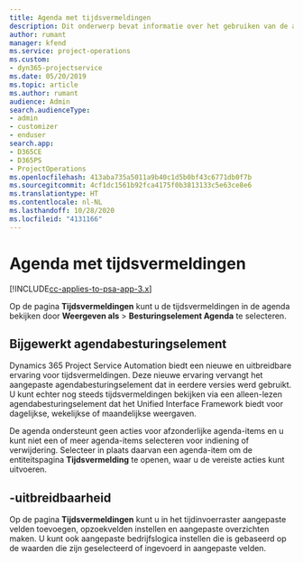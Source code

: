 ```yaml
---
title: Agenda met tijdsvermeldingen
description: Dit onderwerp bevat informatie over het gebruiken van de agenda met tijdsvermeldingen.
author: rumant
manager: kfend
ms.service: project-operations
ms.custom:
- dyn365-projectservice
ms.date: 05/20/2019
ms.topic: article
ms.author: rumant
audience: Admin
search.audienceType:
- admin
- customizer
- enduser
search.app:
- D365CE
- D365PS
- ProjectOperations
ms.openlocfilehash: 413aba735a5011a9b40c1d5b0bf43c6771db0f7b
ms.sourcegitcommit: 4cf1dc1561b92fca4175f0b3813133c5e63ce8e6
ms.translationtype: HT
ms.contentlocale: nl-NL
ms.lasthandoff: 10/28/2020
ms.locfileid: "4131166"
---
```

# <a name="time-entry-calendar"></a>Agenda met tijdsvermeldingen

[!INCLUDE[cc-applies-to-psa-app-3.x](../includes/cc-applies-to-psa-app-3x.md)]

Op de pagina **Tijdsvermeldingen** kunt u de tijdsvermeldingen in de agenda bekijken door **Weergeven als** \> **Besturingselement Agenda** te selecteren.

## <a name="updated-calendar-control"></a>Bijgewerkt agendabesturingselement

Dynamics 365 Project Service Automation biedt een nieuwe en uitbreidbare ervaring voor tijdsvermeldingen. Deze nieuwe ervaring vervangt het aangepaste agendabesturingselement dat in eerdere versies werd gebruikt. U kunt echter nog steeds tijdsvermeldingen bekijken via een alleen-lezen agendabesturingselement dat het Unified Interface Framework biedt voor dagelijkse, wekelijkse of maandelijkse weergaven.

De agenda ondersteunt geen acties voor afzonderlijke agenda-items en u kunt niet een of meer agenda-items selecteren voor indiening of verwijdering. Selecteer in plaats daarvan een agenda-item om de entiteitspagina **Tijdsvermelding** te openen, waar u de vereiste acties kunt uitvoeren.

## <a name="extensibility"></a>-uitbreidbaarheid

Op de pagina **Tijdsvermeldingen** kunt u in het tijdinvoerraster aangepaste velden toevoegen, opzoekvelden instellen en aangepaste overzichten maken. U kunt ook aangepaste bedrijfslogica instellen die is gebaseerd op de waarden die zijn geselecteerd of ingevoerd in aangepaste velden.
